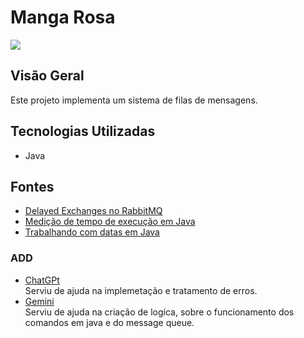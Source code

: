 # Manga Rosa

<img src = "https://www.researchgate.net/publication/335860440/figure/fig1/AS:804098584612864@1568723450072/Message-queueing-asynchronous-communication-model-Producers-send-messages-that-are.png">

## Visão Geral
Este projeto implementa um sistema de filas de mensagens.

## Tecnologias Utilizadas

* Java

## Fontes

* [Delayed Exchanges no RabbitMQ](https://medium.com/@leojasmim/delayed-exchanges-criando-workflow-de-mensagens-entre-filas-com-penalidade-em-rabbitmq-29392622fc77)
* [Medição de tempo de execução em Java](https://pt.stackoverflow.com/questions/311872/como-fazer-um-algoritmo-em-java-que-possa-medir-o-tempo-de-execu%C3%A7%C3%A3o-do-algoritmo)
* [Trabalhando com datas em Java](https://www.devmedia.com.br/trabalhando-com-as-classes-date-calendar-e-simpledateformat-em-java/27401)
### ADD

* [ChatGPt](https://chatgpt.com/)
<br> Serviu de ajuda na implemetação  e tratamento de erros. <br>
* [Gemini](https://gemini.google.com/app/d162d29eb332ac62)
<br> Serviu de ajuda na criação de logíca, sobre o funcionamento dos comandos em java e do message queue.   

